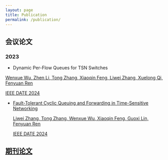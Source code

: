 ```yaml
---
layout: page
title: Publication
permalink: /publication/
---
```


## 会议论文

### 2023

 + Dynamic Per-Flow Queues for TSN Switches

  <u>Wenxue Wu<u>, Zhen Li, Tong Zhang, Xiaoqin Feng, Liwei Zhang, Xuelong Qi, Fenyuan Ren

   IEEE DATE 2024

 + Fault-Tolerant Cyclic Queuing and Forwarding in Time-Sensitive Networking

   Liwei Zhang, Tong Zhang, <u>Wenxue Wu<u>, Xiaoqin Feng, Guoxi Lin, Fenyuan Ren

    IEEE DATE 2024

## 期刊论文


